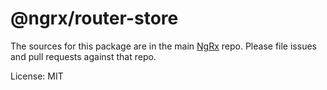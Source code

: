 # @ngrx/router-store

The sources for this package are in the main
[NgRx](https://github.com/ngrx/platform) repo. Please file issues and pull
requests against that repo.

License: MIT
